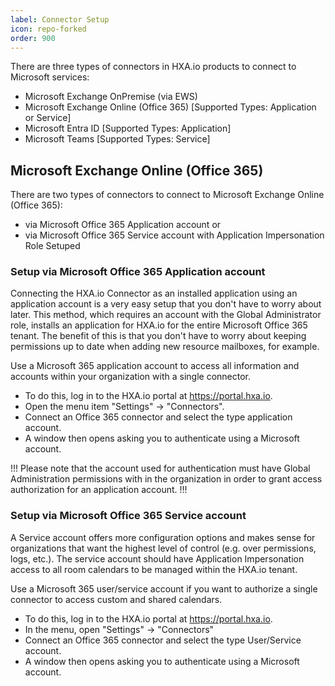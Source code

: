 ```yaml
---
label: Connector Setup
icon: repo-forked
order: 900
---
```


There are three types of connectors in HXA.io products to connect to Microsoft services:
- Microsoft Exchange OnPremise (via EWS)
- Microsoft Exchange Online (Office 365) [Supported Types: Application or Service]
- Microsoft Entra ID [Supported Types: Application]
- Microsoft Teams [Supported Types: Service]

## Microsoft Exchange Online (Office 365)
There are two types of connectors to connect to Microsoft Exchange Online (Office 365):
- via Microsoft Office 365 Application account or
- via Microsoft Office 365 Service account with Application Impersonation Role Setuped

### Setup via Microsoft Office 365 Application account

Connecting the HXA.io Connector as an installed application using an application account is a very easy setup that you don't have to worry about later. This method, which requires an account with the Global Administrator role, installs an application for HXA.io for the entire Microsoft Office 365 tenant. The benefit of this is that you don't have to worry about keeping permissions up to date when adding new resource mailboxes, for example.

Use a Microsoft 365 application account to access all information and accounts within your organization with a single connector.

- To do this, log in to the HXA.io portal at https://portal.hxa.io.
- Open the menu item "Settings" -> "Connectors".
- Connect an Office 365 connector and select the type application account.
- A window then opens asking you to authenticate using a Microsoft account.

!!!
Please note that the account used for authentication must have Global Administration permissions with in the organization in order to grant access authorization for an application account.
!!!

### Setup via Microsoft Office 365 Service account

A Service account offers more configuration options and makes sense for organizations that want the highest level of control (e.g. over permissions, logs, etc.). The service account should have Application Impersonation access to all room calendars to be managed within the HXA.io tenant.

Use a Microsoft 365 user/service account if you want to authorize a single connector to access custom and shared calendars.

- To do this, log in to the HXA.io portal at https://portal.hxa.io.
- In the menu, open "Settings" -> "Connectors"
- Connect an Office 365 connector and select the type User/Service account.
- A window then opens asking you to authenticate using a Microsoft account.
